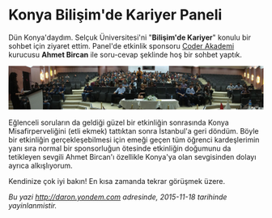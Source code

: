 # Konya Bilişim'de Kariyer Paneli 

Dün Konya'daydım. Selçuk Üniversitesi'ni "**Bilişim'de Kariyer**" konulu bir sohbet için ziyaret ettim. Panel'de etkinlik sponsoru [Coder Akademi](http://www.coder.com.tr) kurucusu **Ahmet Bircan** ile soru-cevap şeklinde hoş bir sohbet yaptık. 

![](../media/Konya_Bilisimde_Kariyer_Paneli/konya.jpg)

Eğlenceli soruların da geldiği güzel bir etkinliğin sonrasında Konya Misafirperveliğini (etli ekmek) tattıktan sonra İstanbul'a geri döndüm. Böyle bir etkinliğin gerçekleşebilmesi için emeği geçen tüm öğrenci kardeşlerimin yanı sıra normal bir sponsorluğun ötesinde etkinliğin doğumunu da tetikleyen sevgili Ahmet Bircan'ı özellikle Konya'ya olan sevgisinden dolayı ayrıca alkışlıyorum. 

Kendinize çok iyi bakın! En kısa zamanda tekrar görüşmek üzere.


*Bu yazi http://daron.yondem.com adresinde, 2015-11-18 tarihinde yayinlanmistir.*